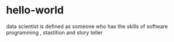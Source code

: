 # hello-world
data scientist is defined as someone who has the skills of software programming , stastition  and story teller
